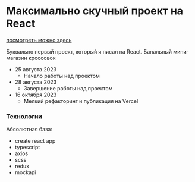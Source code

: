 # Максимально скучный проект на React

[посмотреть можно здесь](http://sneakers.lldan.ru/)

Буквально первый проект, который я писал на React. Банальный мини-магазин кроссовок

- 25 августа 2023
  - Начало работы над проектом
- 28 августа 2023
  - Завершение работы над проектом
- 16 октября 2023
  - Мелкий рефакторинг и публикация на Vercel

### Технологии

Абсолютная база:

- create react app
- typescript
- axios
- scss
- redux
- mockapi
